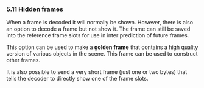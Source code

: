 ### 5.11 Hidden frames

When a frame is decoded it will normally be shown. However, there is also an
option to decode a frame but not show it. The frame can still be saved into the
reference frame slots for use in inter prediction of future frames.

This option can be used to make a **golden frame** that contains a high quality
version of various objects in the scene. This frame can be used to construct
other frames.

It is also possible to send a very short frame (just one or two bytes) that
tells the decoder to directly show one of the frame slots.
